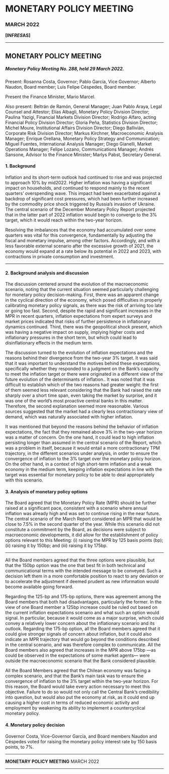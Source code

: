 # MONETARY POLICY MEETING

### MARCH 2022

**[INF*RES*AS]**


-----

## MONETARY POLICY MEETING

##### Monetary Policy Meeting No. 288, held 29 March 2022.

Present: Rosanna Costa, Governor; Pablo García, Vice Governor; Alberto Naudon, Board member; Luis
Felipe Céspedes, Board member.

Present the Finance Minister, Mario Marcel.

Also present: Beltrán de Ramón, General Manager; Juan Pablo Araya, Legal Counsel and Attestor; Elías Albagli,
Monetary Policy Division Director; Paulina Yazigi, Financial Markets Division Director; Rodrigo Alfaro, acting
Financial Policy Division Director; Gloria Peña, Statistics Division Director; Michel Moure, Institutional Affairs
Division Director; Diego Ballivián, Corporate Risk Division Director; Markus Kirchner, Macroeconomic Analysis
Manager; Enrique Orellana, Monetary Policy Strategy and Communication; Miguel Fuentes, International
Analysis Manager; Diego Gianelli, Market Operations Manager; Felipe Lozano, Communications Manager;
Andrés Sansone, Advisor to the Finance Minister; Marlys Pabst, Secretary General.

#### 1. Background

Inflation and its short-term outlook had continued to rise and was projected to approach 10% by mid2022. Higher inflation was having a significant impact on households, and continued to respond mainly
to the recent quarters’ overspending wave. This impact had been exacerbated against a backdrop of
significant cost pressures, which had been further increased by the commodity price shock triggered by
Russia’s invasion of Ukraine. The central scenario of the December Monetary Policy Report projected that
in the latter part of 2022 inflation would begin to converge to the 3% target, which it would reach within
the two-year horizon.

Resolving the imbalances that the economy had accumulated over some quarters was vital for this
convergence, fundamentally by adjusting the fiscal and monetary impulse, among other factors. Accordingly,
and with a less favorable external scenario after the excessive growth of 2021, the economy would expand
at a rate below its potential in 2022 and 2023, with contractions in private consumption and investment.


-----

#### 2. Background analysis and discussion

The discussion centered around the evolution of the macroeconomic scenario, noting that the current
situation seemed particularly challenging for monetary policy decision-making. First, there was an apparent
change in the cyclical direction of the economy, which posed difficulties in properly calibrating monetary
policy signals, as there was the risk of arriving too late or going too fast. Second, despite the rapid and
significant increases in the MPR in recent quarters, inflation expectations from expert surveys and market
prices indicated that risks of further persistence in inflationary dynamics continued. Third, there was the
geopolitical shock present, which was having a negative impact on supply, implying higher costs and
inflationary pressures in the short term, but which could lead to disinflationary effects in the medium term.

The discussion turned to the evolution of inflation expectations and the reasons behind their divergence
from the two-year 3% target. It was said that it was important to understand the motives behind these
expectations, specifically whether they responded to a judgment on the Bank’s capacity to meet the inflation
target or there were originated in a different view of the future evolution of the determinants of inflation..
It was noted that it was difficult to establish which of the two reasons had greater weight: the first of them
seemed less relevant considering that the Bank had raised the rate sharply over a short time span, even
taking the market by surprise, and it was one of the world’s most proactive central banks in this matter.
Therefore, the second explanation seemed more reasonable. Various sources suggested that the market
had a clearly less contractionary view of demand, which was naturally associated with higher inflation.

It was mentioned that beyond the reasons behind the behavior of inflation expectations, the fact that they
remained above 3% in the two-year horizon was a matter of concern. On the one hand, it could lead to
high inflation persisting longer than assumed in the central scenario of the Report, which was a problem
in itself, because it would entail a more contractionary TPM trajectory, in the different scenarios under
analysis, in order to ensure the convergence of inflation to the 3% target over the monetary policy horizon.
On the other hand, in a context of high short-term inflation and a weak economy in the medium term,
keeping inflation expectations in line with the target was essential for monetary policy to be able to deal
appropriately with this scenario.

#### 3. Analysis of monetary policy options

The Board agreed that the Monetary Policy Rate (MPR) should be further raised at a significant pace, consistent
with a scenario where annual inflation was already high and was set to continue rising in the near future. The
central scenario of the March Report considered an MPR that would be close to 7.5% in the second quarter
of the year. While this scenario did not constitute a commitment by the Board, as decisions were subject to
macroeconomic developments, it did allow for the establishment of policy options relevant to this Meeting: (i)
raising the MPR by 125 basis points (bp); (ii) raising it by 150bp; and (iii) raising it by 175bp.


-----

All the Board members agreed that the three options were plausible, but that the 150bp option was the one
that best fit in both technical and communicational terms with the intended message to be conveyed. Such
a decision left them in a more comfortable position to react to any deviation or to accelerate the adjustment
if deemed prudent as new information would become available going forward.

Regarding the 125-bp and 175-bp options, there was agreement among the Board members that both
had disadvantages, particularly the former. In the view of one Board member a 125bp increase could be
ruled out based on the current inflation expectations scenario and what such an option would signal. In
particular, because it would come as a major surprise, which could convey a relatively lower concern about
the inflationary scenario and its outlook. Regarding the 175-bp option, all the Board members agreed
that it could give stronger signals of concern about inflation, but it could also indicate an MPR trajectory
that would go beyond the conditions described in the central scenario, and was therefore complex to
communicate. All the Board members also agreed that increases in the MPR above 175bp —as could be
observed in the expectations of some market agents— were outside the macroeconomic scenario that the
Bank considered plausible.

All the Board Members agreed that the Chilean economy was facing a complex scenario, and that the
Bank’s main task was to ensure the convergence of inflation to the 3% target within the two-year horizon.
For this reason, the Board would take every action necessary to meet this objective. Failure to do so would
not only call the Central Bank’s credibility into question, but would also put the economy at risk, as it could
end up causing a higher cost in terms of reduced economic activity and employment by weakening its ability
to implement a countercyclical monetary policy.

#### 4. Monetary policy decision

Governor Costa, Vice-Governor García, and Board members Naudon and Céspedes voted for raising the
monetary policy interest rate by 150 basis points, to 7%.


-----

**MONETARY POLICY MEETING**
MARCH 2022


-----

